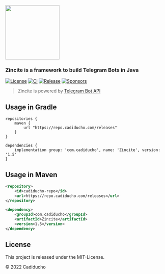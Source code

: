 <img src="https://i.imgur.com/HlrY0Ut.png" height="170">

### Zincite is a framework to build Telegram Bots in Java

[![License](https://img.shields.io/github/license/Cadiducho/Zincite)](https://github.com/Cadiducho/Zincite/blob/master/LICENSE)
[![CI](https://github.com/Cadiducho/Zincite/actions/workflows/gradle.yml/badge.svg)](https://github.com/Cadiducho/Zincite/actions/workflows/gradle.yml)
[![Release](https://img.shields.io/github/release/Cadiducho/Zincite.svg)](https://github.com/Cadiducho/Zincite/releases)
[![Sponsors](https://img.shields.io/github/sponsors/Cadiducho)](https://github.com/sponsors/Cadiducho)


> Zincite is powered by [Telegram Bot API](https://github.com/Cadiducho/Telegram-Bot-API)

## Usage in Gradle
```
repositories {
    maven {
        url "https://repo.cadiducho.com/releases"
    }
}

dependencies {
    implementation group: 'com.cadiducho', name: 'Zincite', version: '1.5'
}
```
## Usage in Maven
```xml
<repository>
    <id>cadiducho-repo</id>
    <url>https://repo.cadiducho.com/releases</url>
</repository>

<dependency>
    <groupId>com.cadiducho</groupId>
    <artifactId>Zincite</artifactId>
    <version>1.5</version>
</dependency>
```

## License
This project is released under the MIT-License.

© 2022 Cadiducho